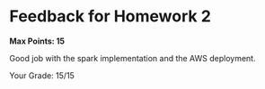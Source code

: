 # Feedback for Homework 2
**Max Points: 15**

Good job with the spark implementation and the AWS deployment. 

Your Grade: 15/15
